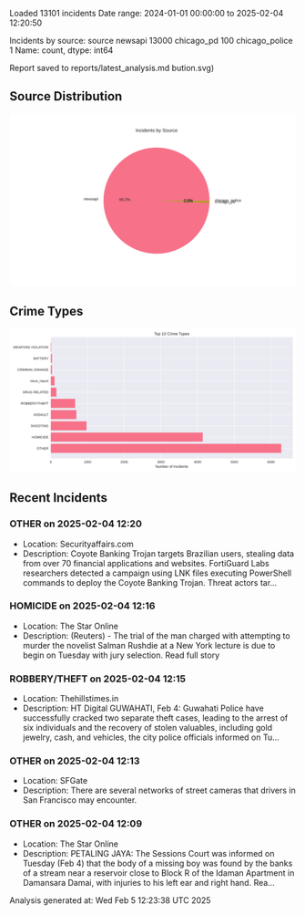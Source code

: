 
Loaded 13101 incidents
Date range: 2024-01-01 00:00:00 to 2025-02-04 12:20:50

Incidents by source:
source
newsapi           13000
chicago_pd          100
chicago_police        1
Name: count, dtype: int64

Report saved to reports/latest_analysis.md
bution.svg)

## Source Distribution
![Source Distribution](images/source_distribution.svg)

## Crime Types
![Crime Types](images/crime_types.svg)

## Recent Incidents

### OTHER on 2025-02-04 12:20
- Location: Securityaffairs.com
- Description: Coyote Banking Trojan targets Brazilian users, stealing data from over 70 financial applications and websites. FortiGuard Labs researchers detected a campaign using LNK files executing PowerShell commands to deploy the Coyote Banking Trojan. Threat actors tar…


### HOMICIDE on 2025-02-04 12:16
- Location: The Star Online
- Description: (Reuters) - The trial of the man charged with attempting to murder the novelist Salman Rushdie at a New York lecture is due to begin on Tuesday with jury selection. Read full story


### ROBBERY/THEFT on 2025-02-04 12:15
- Location: Thehillstimes.in
- Description: HT Digital GUWAHATI, Feb 4: Guwahati Police have successfully cracked two separate theft cases, leading to the arrest of six individuals and the recovery of stolen valuables, including gold jewelry, cash, and vehicles, the city police officials informed on Tu…


### OTHER on 2025-02-04 12:13
- Location: SFGate
- Description: There are several networks of street cameras that drivers in San Francisco may encounter.


### OTHER on 2025-02-04 12:09
- Location: The Star Online
- Description: PETALING JAYA: The Sessions Court was informed on Tuesday (Feb 4) that the body of a missing boy was found by the banks of a stream near a reservoir close to Block R of the Idaman Apartment in Damansara Damai, with injuries to his left ear and right hand. Rea…

Analysis generated at: Wed Feb  5 12:23:38 UTC 2025
